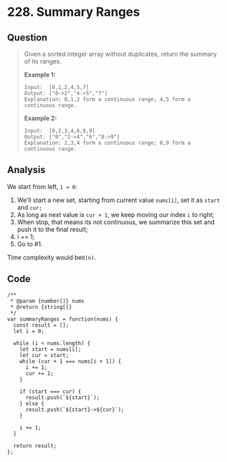 # 228. Summary Ranges

## Question

> Given a sorted integer array without duplicates, return the summary of its ranges.
>
> **Example 1:**
>
> ```text
> Input:  [0,1,2,4,5,7]
> Output: ["0->2","4->5","7"]
> Explanation: 0,1,2 form a continuous range; 4,5 form a continuous range.
> ```
>
> **Example 2:**
>
> ```text
> Input:  [0,2,3,4,6,8,9]
> Output: ["0","2->4","6","8->9"]
> Explanation: 2,3,4 form a continuous range; 8,9 form a continuous range.
> ```

## Analysis

We start from left, `i = 0`:

1. We'll start a new set, starting from current value `nums[i]`, set it as `start` and `cur;`
2. As long as next value is `cur + 1`, we keep moving our index `i` to right;
3. When stop, that means its not continuous, we summarize this set and push it to the final result;
4. i += 1;
5. Go to \#1.

Time complexity would be`O(n)`.

## Code

```text
/**
 * @param {number[]} nums
 * @return {string[]}
 */
var summaryRanges = function(nums) {
  const result = [];
  let i = 0;

  while (i < nums.length) {
    let start = nums[i];
    let cur = start;
    while (cur + 1 === nums[i + 1]) {
      i += 1;
      cur += 1;
    }

    if (start === cur) {
      result.push(`${start}`);
    } else {
      result.push(`${start}->${cur}`);
    }
    
    i += 1;
  }
  
  return result;
};
```

